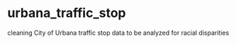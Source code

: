 # urbana_traffic_stop
cleaning City of Urbana traffic stop data to be analyzed for racial disparities

